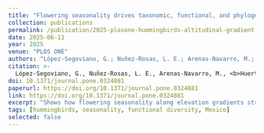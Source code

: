 ```yaml
---
title: "Flowering seasonality drives taxonomic, functional, and phylogenetic diversity of hummingbirds along an altitudinal gradient in northwestern Mexico"
collection: publications
permalink: /publication/2025-plosone-hummingbirds-altitudinal-gradient
date: 2025-06-11
year: 2025
venue: "PLOS ONE"
authors: "López-Segoviano, G.; Nuñez-Rosas, L. E.; Arenas-Navarro, M.; <b>Huerta-Ramos, G.</b>; Arizmendi, M. del C."
citation: >-
  López-Segoviano, G., Nuñez-Rosas, L. E., Arenas-Navarro, M., <b>Huerta-Ramos, G.</b>, & Arizmendi, M. del C. (2025). Flowering seasonality drives taxonomic, functional, and phylogenetic diversity of hummingbirds along an altitudinal gradient in northwestern Mexico. <i>PLOS ONE</i>, 20(6), e0324881. <a href="https://doi.org/10.1371/journal.pone.0324881" target="_blank" rel="noopener">https://doi.org/10.1371/journal.pone.0324881</a>
doi: 10.1371/journal.pone.0324881
paperurl: https://doi.org/10.1371/journal.pone.0324881
link: https://doi.org/10.1371/journal.pone.0324881
excerpt: "Shows how flowering seasonality along elevation gradients structures hummingbird diversity."
tags: [hummingbirds, seasonality, functional diversity, Mexico]
selected: false
---
```

